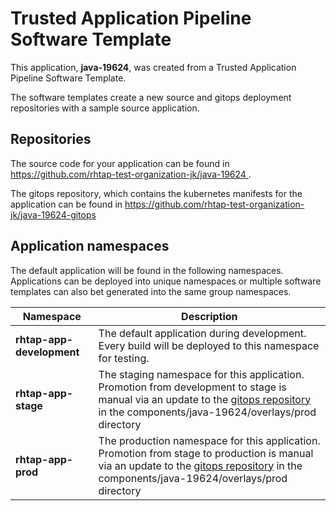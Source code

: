 # Trusted Application Pipeline Software Template

This application, **java-19624**, was created from a Trusted Application Pipeline Software Template.

The software templates create a new source and gitops deployment repositories with a sample source application. 

## Repositories

The source code for your application can be found in [https://github.com/rhtap-test-organization-jk/java-19624 ](https://github.com/rhtap-test-organization-jk/java-19624 ).
 
The gitops repository, which contains the kubernetes manifests for the application can be found in 
[https://github.com/rhtap-test-organization-jk/java-19624-gitops ](https://github.com/rhtap-test-organization-jk/java-19624-gitops ) 

## Application namespaces 

The default application will be found in the following namespaces. Applications can be deployed into unique namespaces or multiple software templates can also bet generated into the same group namespaces.  

|  Namespace   |  Description   |  
| -------- | -------- |   
| **rhtap-app-development** | The default application during development. Every build will be deployed to this namespace for testing. | 
| **rhtap-app-stage** | The staging namespace for this application. Promotion from development to stage is manual via an update to the [gitops repository](https://github.com/rhtap-test-organization-jk/java-19624-gitops ) in the components/java-19624/overlays/prod directory |  
| **rhtap-app-prod** | The production namespace for this application. Promotion from stage to production is manual via an update to the [gitops repository](https://github.com/rhtap-test-organization-jk/java-19624-gitops ) in the components/java-19624/overlays/prod directory | 